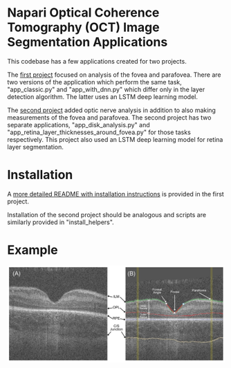 # Napari Optical Coherence Tomography (OCT) Image Segmentation Applications

This codebase has a few applications created for two projects.

The [first project](fovea_analysis) focused on analysis of the fovea and parafovea.
There are two versions of the application which perform the same task, "app_classic.py" and "app_with_dnn.py" which differ only in the layer detection algorithm. The latter uses an LSTM deep learning model.

The [second project](optic_nerve_and_fovea_analysis) added optic nerve analysis in addition to also making measurements of the fovea and parafovea.
The second project has two separate applications, "app_disk_analysis.py" and "app_retina_layer_thicknesses_around_fovea.py" for those tasks respectively. This project also used an LSTM deep learning model for retina layer segmentation.

# Installation

A [more detailed README with installation instructions](fovea_analysis/README.md) is provided in the first project.

Installation of the second project should be analogous and scripts are similarly provided in "install_helpers".

# Example

![alt text](figures/arvo2024_poster_figure.jpg "ARVO 2024 Poster")